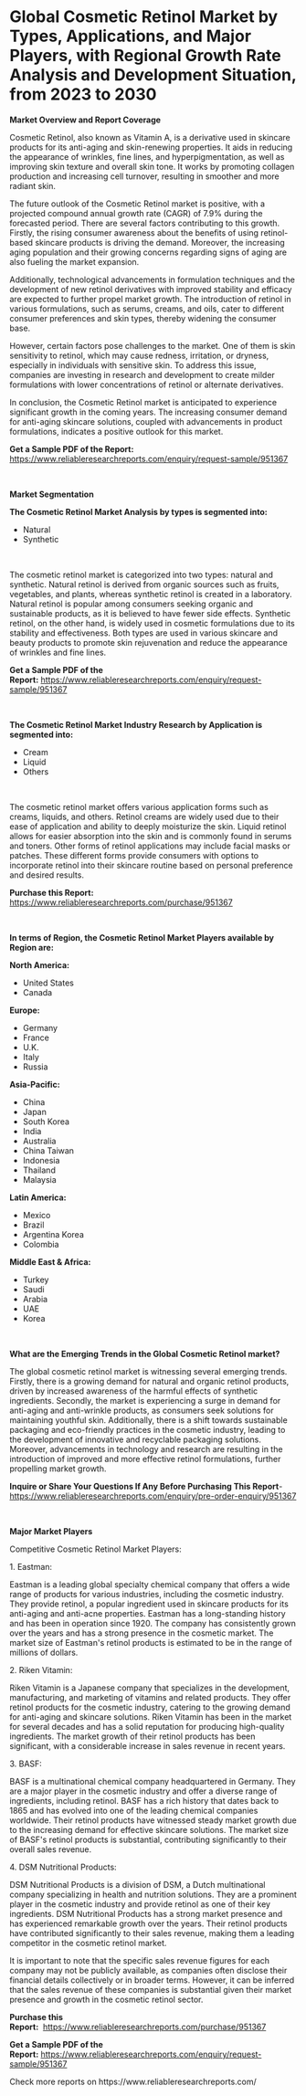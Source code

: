 <p><h1>Global Cosmetic Retinol Market by Types, Applications, and Major Players, with Regional Growth Rate Analysis and Development Situation, from 2023 to 2030</h1></p><p><strong>Market Overview and Report Coverage</strong></p>
<p><p>Cosmetic Retinol, also known as Vitamin A, is a derivative used in skincare products for its anti-aging and skin-renewing properties. It aids in reducing the appearance of wrinkles, fine lines, and hyperpigmentation, as well as improving skin texture and overall skin tone. It works by promoting collagen production and increasing cell turnover, resulting in smoother and more radiant skin.</p><p>The future outlook of the Cosmetic Retinol market is positive, with a projected compound annual growth rate (CAGR) of 7.9% during the forecasted period. There are several factors contributing to this growth. Firstly, the rising consumer awareness about the benefits of using retinol-based skincare products is driving the demand. Moreover, the increasing aging population and their growing concerns regarding signs of aging are also fueling the market expansion.</p><p>Additionally, technological advancements in formulation techniques and the development of new retinol derivatives with improved stability and efficacy are expected to further propel market growth. The introduction of retinol in various formulations, such as serums, creams, and oils, cater to different consumer preferences and skin types, thereby widening the consumer base.</p><p>However, certain factors pose challenges to the market. One of them is skin sensitivity to retinol, which may cause redness, irritation, or dryness, especially in individuals with sensitive skin. To address this issue, companies are investing in research and development to create milder formulations with lower concentrations of retinol or alternate derivatives.</p><p>In conclusion, the Cosmetic Retinol market is anticipated to experience significant growth in the coming years. The increasing consumer demand for anti-aging skincare solutions, coupled with advancements in product formulations, indicates a positive outlook for this market.</p></p>
<p><strong>Get a Sample PDF of the Report:</strong> <a href="https://www.reliableresearchreports.com/enquiry/request-sample/951367">https://www.reliableresearchreports.com/enquiry/request-sample/951367</a></p>
<p>&nbsp;</p>
<p><strong>Market Segmentation</strong></p>
<p><strong>The Cosmetic Retinol Market Analysis by types is segmented into:</strong></p>
<p><ul><li>Natural</li><li>Synthetic</li></ul></p>
<p>&nbsp;</p>
<p><p>The cosmetic retinol market is categorized into two types: natural and synthetic. Natural retinol is derived from organic sources such as fruits, vegetables, and plants, whereas synthetic retinol is created in a laboratory. Natural retinol is popular among consumers seeking organic and sustainable products, as it is believed to have fewer side effects. Synthetic retinol, on the other hand, is widely used in cosmetic formulations due to its stability and effectiveness. Both types are used in various skincare and beauty products to promote skin rejuvenation and reduce the appearance of wrinkles and fine lines.</p></p>
<p><strong>Get a Sample PDF of the Report:</strong>&nbsp;<a href="https://www.reliableresearchreports.com/enquiry/request-sample/951367">https://www.reliableresearchreports.com/enquiry/request-sample/951367</a></p>
<p>&nbsp;</p>
<p><strong>The Cosmetic Retinol Market Industry Research by Application is segmented into:</strong></p>
<p><ul><li>Cream</li><li>Liquid</li><li>Others</li></ul></p>
<p>&nbsp;</p>
<p><p>The cosmetic retinol market offers various application forms such as creams, liquids, and others. Retinol creams are widely used due to their ease of application and ability to deeply moisturize the skin. Liquid retinol allows for easier absorption into the skin and is commonly found in serums and toners. Other forms of retinol applications may include facial masks or patches. These different forms provide consumers with options to incorporate retinol into their skincare routine based on personal preference and desired results.</p></p>
<p><strong>Purchase this Report:</strong>&nbsp; <a href="https://www.reliableresearchreports.com/purchase/951367">https://www.reliableresearchreports.com/purchase/951367</a></p>
<p>&nbsp;</p>
<p><strong>In terms of Region, the Cosmetic Retinol Market Players available by Region are:</strong></p>
<p>
    <p> <strong> North America: </strong>
        <ul>
            <li>United States</li>
            <li>Canada</li>
        </ul>
        </p> 
    <p> <strong> Europe: </strong>
        <ul>
            <li>Germany</li>
            <li>France</li>
            <li>U.K.</li>
            <li>Italy</li>
            <li>Russia</li>
        </ul>
        </p> 
    <p> <strong> Asia-Pacific: </strong>
        <ul>
            <li>China</li>
            <li>Japan</li>
            <li>South Korea</li>
            <li>India</li>
            <li>Australia</li>
            <li>China Taiwan</li>
            <li>Indonesia</li>
            <li>Thailand</li>
            <li>Malaysia</li>
        </ul>
        </p> 
    <p> <strong> Latin America: </strong>
        <ul>
            <li>Mexico</li>
            <li>Brazil</li>
            <li>Argentina Korea</li>
            <li>Colombia</li>
        </ul>
        </p> 
    <p> <strong> Middle East & Africa: </strong>
        <ul>
            <li>Turkey</li>
            <li>Saudi</li>
            <li>Arabia</li>
            <li>UAE</li>
            <li>Korea</li>
        </ul>
    </p>
    </p>
<p>&nbsp;</p>
<p><strong>What are the Emerging Trends in the Global Cosmetic Retinol market?</strong></p>
<p><p>The global cosmetic retinol market is witnessing several emerging trends. Firstly, there is a growing demand for natural and organic retinol products, driven by increased awareness of the harmful effects of synthetic ingredients. Secondly, the market is experiencing a surge in demand for anti-aging and anti-wrinkle products, as consumers seek solutions for maintaining youthful skin. Additionally, there is a shift towards sustainable packaging and eco-friendly practices in the cosmetic industry, leading to the development of innovative and recyclable packaging solutions. Moreover, advancements in technology and research are resulting in the introduction of improved and more effective retinol formulations, further propelling market growth.</p></p>
<p><strong>Inquire or Share Your Questions If Any Before Purchasing This Report</strong>- <a href="https://www.reliableresearchreports.com/enquiry/pre-order-enquiry/951367">https://www.reliableresearchreports.com/enquiry/pre-order-enquiry/951367</a></p>
<p>&nbsp;</p>
<p><strong>Major Market Players</strong></p>
<p><p>Competitive Cosmetic Retinol Market Players:</p><p>1. Eastman:</p><p>Eastman is a leading global specialty chemical company that offers a wide range of products for various industries, including the cosmetic industry. They provide retinol, a popular ingredient used in skincare products for its anti-aging and anti-acne properties. Eastman has a long-standing history and has been in operation since 1920. The company has consistently grown over the years and has a strong presence in the cosmetic market. The market size of Eastman's retinol products is estimated to be in the range of millions of dollars.</p><p>2. Riken Vitamin:</p><p>Riken Vitamin is a Japanese company that specializes in the development, manufacturing, and marketing of vitamins and related products. They offer retinol products for the cosmetic industry, catering to the growing demand for anti-aging and skincare solutions. Riken Vitamin has been in the market for several decades and has a solid reputation for producing high-quality ingredients. The market growth of their retinol products has been significant, with a considerable increase in sales revenue in recent years.</p><p>3. BASF:</p><p>BASF is a multinational chemical company headquartered in Germany. They are a major player in the cosmetic industry and offer a diverse range of ingredients, including retinol. BASF has a rich history that dates back to 1865 and has evolved into one of the leading chemical companies worldwide. Their retinol products have witnessed steady market growth due to the increasing demand for effective skincare solutions. The market size of BASF's retinol products is substantial, contributing significantly to their overall sales revenue.</p><p>4. DSM Nutritional Products:</p><p>DSM Nutritional Products is a division of DSM, a Dutch multinational company specializing in health and nutrition solutions. They are a prominent player in the cosmetic industry and provide retinol as one of their key ingredients. DSM Nutritional Products has a strong market presence and has experienced remarkable growth over the years. Their retinol products have contributed significantly to their sales revenue, making them a leading competitor in the cosmetic retinol market.</p><p>It is important to note that the specific sales revenue figures for each company may not be publicly available, as companies often disclose their financial details collectively or in broader terms. However, it can be inferred that the sales revenue of these companies is substantial given their market presence and growth in the cosmetic retinol sector.</p></p>
<p><strong>Purchase this Report:</strong>&nbsp;&nbsp;<a href="https://www.reliableresearchreports.com/purchase/951367">https://www.reliableresearchreports.com/purchase/951367</a></p>
<p></p>
<p><strong>Get a Sample PDF of the Report:</strong>&nbsp;<a href="https://www.reliableresearchreports.com/enquiry/request-sample/951367">https://www.reliableresearchreports.com/enquiry/request-sample/951367</a></p>
<p>Check more reports on https://www.reliableresearchreports.com/</p>